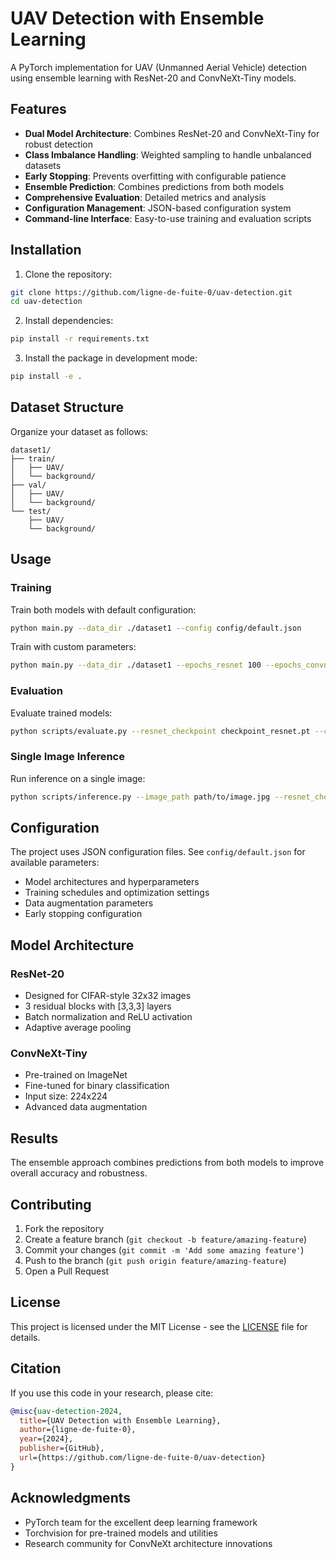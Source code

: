 # UAV Detection with Ensemble Learning

A PyTorch implementation for UAV (Unmanned Aerial Vehicle) detection using ensemble learning with ResNet-20 and ConvNeXt-Tiny models.

## Features

- **Dual Model Architecture**: Combines ResNet-20 and ConvNeXt-Tiny for robust detection
- **Class Imbalance Handling**: Weighted sampling to handle unbalanced datasets
- **Early Stopping**: Prevents overfitting with configurable patience
- **Ensemble Prediction**: Combines predictions from both models
- **Comprehensive Evaluation**: Detailed metrics and analysis
- **Configuration Management**: JSON-based configuration system
- **Command-line Interface**: Easy-to-use training and evaluation scripts

## Installation

1. Clone the repository:
```bash
git clone https://github.com/ligne-de-fuite-0/uav-detection.git
cd uav-detection
```

2. Install dependencies:
```bash
pip install -r requirements.txt
```

3. Install the package in development mode:
```bash
pip install -e .
```

## Dataset Structure

Organize your dataset as follows:
```
dataset1/
├── train/
│   ├── UAV/
│   └── background/
├── val/
│   ├── UAV/
│   └── background/
└── test/
    ├── UAV/
    └── background/
```

## Usage

### Training

Train both models with default configuration:
```bash
python main.py --data_dir ./dataset1 --config config/default.json
```

Train with custom parameters:
```bash
python main.py --data_dir ./dataset1 --epochs_resnet 100 --epochs_convnext 20 --batch_size_resnet 64
```

### Evaluation

Evaluate trained models:
```bash
python scripts/evaluate.py --resnet_checkpoint checkpoint_resnet.pt --convnext_checkpoint checkpoint_convnext.pt --data_dir ./dataset1
```

### Single Image Inference

Run inference on a single image:
```bash
python scripts/inference.py --image_path path/to/image.jpg --resnet_checkpoint checkpoint_resnet.pt --convnext_checkpoint checkpoint_convnext.pt
```

## Configuration

The project uses JSON configuration files. See `config/default.json` for available parameters:

- Model architectures and hyperparameters
- Training schedules and optimization settings
- Data augmentation parameters
- Early stopping configuration

## Model Architecture

### ResNet-20
- Designed for CIFAR-style 32x32 images
- 3 residual blocks with [3,3,3] layers
- Batch normalization and ReLU activation
- Adaptive average pooling

### ConvNeXt-Tiny
- Pre-trained on ImageNet
- Fine-tuned for binary classification
- Input size: 224x224
- Advanced data augmentation

## Results

The ensemble approach combines predictions from both models to improve overall accuracy and robustness.

## Contributing

1. Fork the repository
2. Create a feature branch (`git checkout -b feature/amazing-feature`)
3. Commit your changes (`git commit -m 'Add some amazing feature'`)
4. Push to the branch (`git push origin feature/amazing-feature`)
5. Open a Pull Request

## License

This project is licensed under the MIT License - see the [LICENSE](LICENSE) file for details.

## Citation

If you use this code in your research, please cite:

```bibtex
@misc{uav-detection-2024,
  title={UAV Detection with Ensemble Learning},
  author={ligne-de-fuite-0},
  year={2024},
  publisher={GitHub},
  url={https://github.com/ligne-de-fuite-0/uav-detection}
}
```

## Acknowledgments

- PyTorch team for the excellent deep learning framework
- Torchvision for pre-trained models and utilities
- Research community for ConvNeXt architecture innovations
